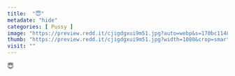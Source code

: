 ```yaml
---
title:  "😇"
metadate: "hide"
categories: [ Pussy ]
image: "https://preview.redd.it/cjigdgxui9m51.jpg?auto=webp&s=170bc11480ff67007872a9a458a9cfb041a2b581"
thumb: "https://preview.redd.it/cjigdgxui9m51.jpg?width=1080&crop=smart&auto=webp&s=d8f1f55b95512a7e9c59eb23eb5a3e445d1266b3"
visit: ""
---
```

😇
